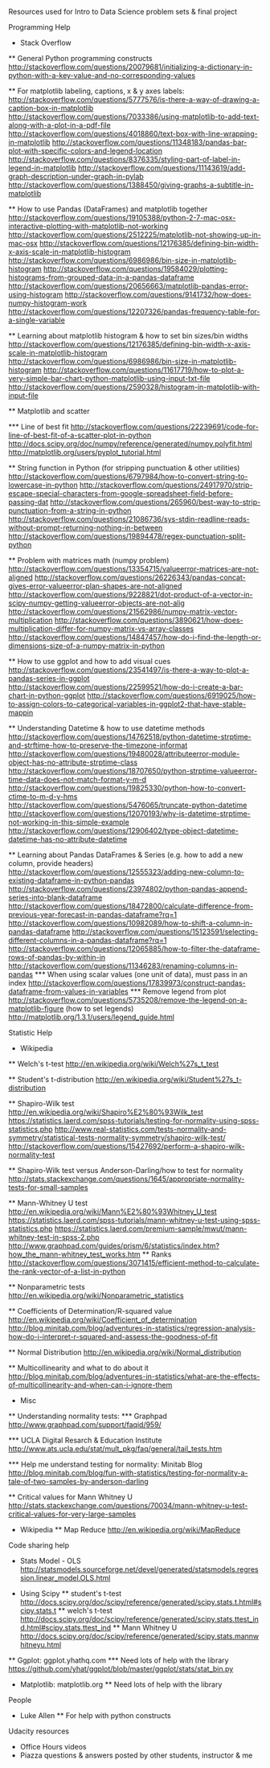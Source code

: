 Resources used for Intro to Data Science problem sets & final project

Programming Help
* Stack Overflow

** General Python programming constructs
http://stackoverflow.com/questions/20079681/initializing-a-dictionary-in-python-with-a-key-value-and-no-corresponding-values

** For matplotlib labeling, captions, x & y axes labels:
http://stackoverflow.com/questions/5777576/is-there-a-way-of-drawing-a-caption-box-in-matplotlib
http://stackoverflow.com/questions/7033386/using-matplotlib-to-add-text-along-with-a-plot-in-a-pdf-file
http://stackoverflow.com/questions/4018860/text-box-with-line-wrapping-in-matplotlib
http://stackoverflow.com/questions/11348183/pandas-bar-plot-with-specific-colors-and-legend-location
http://stackoverflow.com/questions/8376335/styling-part-of-label-in-legend-in-matplotlib
http://stackoverflow.com/questions/11143619/add-graph-description-under-graph-in-pylab
http://stackoverflow.com/questions/1388450/giving-graphs-a-subtitle-in-matplotlib

** How to use Pandas (DataFrames) and matplotlib together
http://stackoverflow.com/questions/19105388/python-2-7-mac-osx-interactive-plotting-with-matplotlib-not-working
http://stackoverflow.com/questions/2512225/matplotlib-not-showing-up-in-mac-osx
http://stackoverflow.com/questions/12176385/defining-bin-width-x-axis-scale-in-matplotlib-histogram
http://stackoverflow.com/questions/6986986/bin-size-in-matplotlib-histogram
http://stackoverflow.com/questions/19584029/plotting-histograms-from-grouped-data-in-a-pandas-dataframe
http://stackoverflow.com/questions/20656663/matplotlib-pandas-error-using-histogram
http://stackoverflow.com/questions/9141732/how-does-numpy-histogram-work
http://stackoverflow.com/questions/12207326/pandas-frequency-table-for-a-single-variable

** Learning about matplotlib histogram & how to set bin sizes/bin widths
http://stackoverflow.com/questions/12176385/defining-bin-width-x-axis-scale-in-matplotlib-histogram
http://stackoverflow.com/questions/6986986/bin-size-in-matplotlib-histogram
http://stackoverflow.com/questions/11617719/how-to-plot-a-very-simple-bar-chart-python-matplotlib-using-input-txt-file
http://stackoverflow.com/questions/2590328/histogram-in-matplotlib-with-input-file

** Matplotlib and scatter

*** Line of best fit
http://stackoverflow.com/questions/22239691/code-for-line-of-best-fit-of-a-scatter-plot-in-python
http://docs.scipy.org/doc/numpy/reference/generated/numpy.polyfit.html
http://matplotlib.org/users/pyplot_tutorial.html

** String function in Python (for stripping punctuation & other utilities)
http://stackoverflow.com/questions/6797984/how-to-convert-string-to-lowercase-in-python
http://stackoverflow.com/questions/24917970/strip-escape-special-characters-from-google-spreadsheet-field-before-passing-dat
http://stackoverflow.com/questions/265960/best-way-to-strip-punctuation-from-a-string-in-python
http://stackoverflow.com/questions/21086736/sys-stdin-readline-reads-without-prompt-returning-nothing-in-between
http://stackoverflow.com/questions/19894478/regex-punctuation-split-python

** Problem with matrices math (numpy problem)
http://stackoverflow.com/questions/13354715/valueerror-matrices-are-not-aligned
http://stackoverflow.com/questions/26226343/pandas-concat-gives-error-valueerror-plan-shapes-are-not-aligned
http://stackoverflow.com/questions/9228821/dot-product-of-a-vector-in-scipy-numpy-getting-valueerror-objects-are-not-alig
http://stackoverflow.com/questions/21562986/numpy-matrix-vector-multiplication
http://stackoverflow.com/questions/3890621/how-does-multiplication-differ-for-numpy-matrix-vs-array-classes
http://stackoverflow.com/questions/14847457/how-do-i-find-the-length-or-dimensions-size-of-a-numpy-matrix-in-python

** How to use ggplot and how to add visual cues
http://stackoverflow.com/questions/23541497/is-there-a-way-to-plot-a-pandas-series-in-ggplot
http://stackoverflow.com/questions/22599521/how-do-i-create-a-bar-chart-in-python-ggplot
http://stackoverflow.com/questions/6919025/how-to-assign-colors-to-categorical-variables-in-ggplot2-that-have-stable-mappin

** Understanding Datetime & how to use datetime methods
http://stackoverflow.com/questions/14762518/python-datetime-strptime-and-strftime-how-to-preserve-the-timezone-informat
http://stackoverflow.com/questions/19480028/attributeerror-module-object-has-no-attribute-strptime-class
http://stackoverflow.com/questions/18707650/python-strptime-valueerror-time-data-does-not-match-format-y-m-d
http://stackoverflow.com/questions/19825330/python-how-to-convert-ctime-to-m-d-y-hms
http://stackoverflow.com/questions/5476065/truncate-python-datetime
http://stackoverflow.com/questions/12070193/why-is-datetime-strptime-not-working-in-this-simple-example
http://stackoverflow.com/questions/12906402/type-object-datetime-datetime-has-no-attribute-datetime

** Learning about Pandas DataFrames & Series (e.g. how to add a new column, provide headers)
http://stackoverflow.com/questions/12555323/adding-new-column-to-existing-dataframe-in-python-pandas
http://stackoverflow.com/questions/23974802/python-pandas-append-series-into-blank-dataframe
http://stackoverflow.com/questions/18472800/calculate-difference-from-previous-year-forecast-in-pandas-dataframe?rq=1
http://stackoverflow.com/questions/10982089/how-to-shift-a-column-in-pandas-dataframe
http://stackoverflow.com/questions/15123591/selecting-different-columns-in-a-pandas-dataframe?rq=1
http://stackoverflow.com/questions/12065885/how-to-filter-the-dataframe-rows-of-pandas-by-within-in
http://stackoverflow.com/questions/11346283/renaming-columns-in-pandas
*** When using scalar values (one unit of data), must pass in an index
http://stackoverflow.com/questions/17839973/construct-pandas-dataframe-from-values-in-variables
*** Remove legend from plot
http://stackoverflow.com/questions/5735208/remove-the-legend-on-a-matplotlib-figure
(how to set legends) http://matplotlib.org/1.3.1/users/legend_guide.html

Statistic Help
* Wikipedia

** Welch's t-test
http://en.wikipedia.org/wiki/Welch%27s_t_test

** Student's t-distribution
http://en.wikipedia.org/wiki/Student%27s_t-distribution

** Shapiro-Wilk test 
http://en.wikipedia.org/wiki/Shapiro%E2%80%93Wilk_test
https://statistics.laerd.com/spss-tutorials/testing-for-normality-using-spss-statistics.php
http://www.real-statistics.com/tests-normality-and-symmetry/statistical-tests-normality-symmetry/shapiro-wilk-test/
http://stackoverflow.com/questions/15427692/perform-a-shapiro-wilk-normality-test

** Shapiro-Wilk test versus Anderson-Darling/how to test for normality 
http://stats.stackexchange.com/questions/1645/appropriate-normality-tests-for-small-samples


** Mann-Whitney U test
http://en.wikipedia.org/wiki/Mann%E2%80%93Whitney_U_test
https://statistics.laerd.com/spss-tutorials/mann-whitney-u-test-using-spss-statistics.php
https://statistics.laerd.com/premium-sample/mwut/mann-whitney-test-in-spss-2.php
http://www.graphpad.com/guides/prism/6/statistics/index.htm?how_the_mann-whitney_test_works.htm
** Ranks
http://stackoverflow.com/questions/3071415/efficient-method-to-calculate-the-rank-vector-of-a-list-in-python

** Nonparametric tests
http://en.wikipedia.org/wiki/Nonparametric_statistics

** Coefficients of Determination/R-squared value
http://en.wikipedia.org/wiki/Coefficient_of_determination
http://blog.minitab.com/blog/adventures-in-statistics/regression-analysis-how-do-i-interpret-r-squared-and-assess-the-goodness-of-fit

** Normal Distribution
http://en.wikipedia.org/wiki/Normal_distribution

** Multicollinearity and what to do about it
http://blog.minitab.com/blog/adventures-in-statistics/what-are-the-effects-of-multicollinearity-and-when-can-i-ignore-them

* Misc

** Understanding normality tests: 
*** Graphpad
http://www.graphpad.com/support/faqid/959/

*** UCLA Digital Resarch & Education Institute
http://www.ats.ucla.edu/stat/mult_pkg/faq/general/tail_tests.htm

*** Help me understand testing for normality: Minitab Blog
http://blog.minitab.com/blog/fun-with-statistics/testing-for-normality-a-tale-of-two-samples-by-anderson-darling



** Critical values for Mann Whitney U
http://stats.stackexchange.com/questions/70034/mann-whitney-u-test-critical-values-for-very-large-samples


* Wikipedia
** Map Reduce
http://en.wikipedia.org/wiki/MapReduce

Code sharing help
* Stats Model - OLS
http://statsmodels.sourceforge.net/devel/generated/statsmodels.regression.linear_model.OLS.html


* Using Scipy
** student's t-test
http://docs.scipy.org/doc/scipy/reference/generated/scipy.stats.t.html#scipy.stats.t
** welch's t-test
http://docs.scipy.org/doc/scipy/reference/generated/scipy.stats.ttest_ind.html#scipy.stats.ttest_ind
** Mann Whitney U
http://docs.scipy.org/doc/scipy/reference/generated/scipy.stats.mannwhitneyu.html

** Ggplot: ggplot.yhathq.com
*** Need lots of help with the library
https://github.com/yhat/ggplot/blob/master/ggplot/stats/stat_bin.py

* Matplotlib: matplotlib.org
** Need lots of help with the library









People
*  Luke Allen
** For help with python constructs

Udacity resources

* Office Hours videos
* Piazza questions & answers posted by other students, instructor & me


